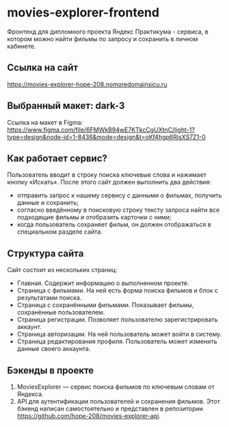 # movies-explorer-frontend
Фронтенд для дипломного проекта Яндекс Практикума - сервиса, в котором можно найти фильмы по запросу и сохранить в личном кабинете.

## Ссылка на сайт
https://movies-explorer-hope-208.nomoredomainsicu.ru 

## Выбранный макет: dark-3
Ссылка на макет в Figma: https://www.figma.com/file/6FMWkB94wE7KTkcCgUXtnC/light-1?type=design&node-id=1-8436&mode=design&t=oKf4hgp6RjsXS7Z1-0 

## Как работает сервис?
Пользователь вводит в строку поиска ключевые слова и нажимает кнопку «Искать». После этого сайт должен выполнить два действия:
- отправить запрос к нашему сервису с данными о фильмах, получить данные и сохранить;
- согласно введённому в поисковую строку тексту запроса найти все подходящие фильмы и отобразить карточки с ними;
- когда пользователь сохраняет фильм, он должен отображаться в специальном разделе сайта.

## Структура сайта
Сайт состоит из нескольких страниц:
- Главная. Содержит информацию о выполненном проекте.
- Страница с фильмами. На ней есть форма поиска фильмов и блок с результатами поиска.
- Страница с сохранёнными фильмами. Показывает фильмы, сохранённые пользователем.
- Страница регистрации. Позволяет пользователю зарегистрировать аккаунт.
- Страница авторизации. На ней пользователь может войти в систему.
- Страница редактирования профиля. Пользователь может изменить данные своего аккаунта.

## Бэкенды в проекте
1. MoviesExplorer — сервис поиска фильмов по ключевым словам от Яндекса.
2. API для аутентификации пользователей и сохранения фильмов. Этот бэкенд написан самостоятельно и представлен в репозитории https://github.com/hope-208/movies-explorer-api.
